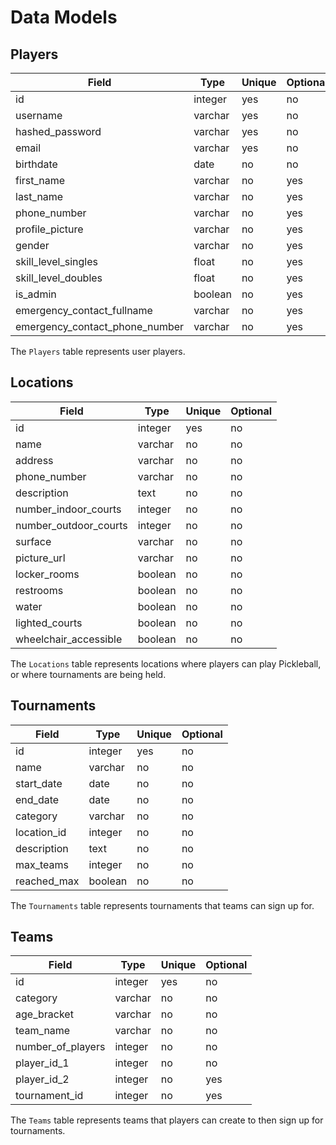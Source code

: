 # Data Models

## Players

| Field                         | Type     | Unique | Optional |
| -----------                   | -------- | ------ | -------- |
| id                            | integer  | yes    | no       |
| username                      | varchar  | yes    | no       |
| hashed_password               | varchar  | yes    | no       |
| email                         | varchar  | yes    | no       |
| birthdate                     | date     | no     | no       |
| first_name                    | varchar  | no     | yes      |
| last_name                     | varchar  | no     | yes      |
| phone_number                  | varchar  | no     | yes      |
| profile_picture               | varchar  | no     | yes      |
| gender                        | varchar  | no     | yes      |
| skill_level_singles           | float    | no     | yes      |
| skill_level_doubles           | float    | no     | yes      |
| is_admin                      | boolean  | no     | yes      |
| emergency_contact_fullname    | varchar  | no     | yes      |
| emergency_contact_phone_number| varchar  | no     | yes      |

The `Players` table represents user players.

## Locations

| Field                         | Type     | Unique | Optional |
| -----------                   | -------- | ------ | -------- |
| id                            | integer  | yes    | no       |
| name                          | varchar  | no     | no       |
| address                       | varchar  | no     | no       |
| phone_number                  | varchar  | no     | no       |
| description                   | text     | no     | no       |
| number_indoor_courts          | integer  | no     | no       |
| number_outdoor_courts         | integer  | no     | no       |
| surface                       | varchar  | no     | no       |
| picture_url                   | varchar  | no     | no       |
| locker_rooms                  | boolean  | no     | no       |
| restrooms                     | boolean  | no     | no       |
| water                         | boolean  | no     | no       |
| lighted_courts                | boolean  | no     | no       |
| wheelchair_accessible         | boolean  | no     | no       |

The `Locations` table represents locations where players can play Pickleball, or where tournaments are being held.

## Tournaments

| Field                         | Type     | Unique | Optional |
| -----------                   | -------- | ------ | -------- |
| id                            | integer  | yes    | no       |
| name                          | varchar  | no     | no       |
| start_date                    | date     | no     | no       |
| end_date                      | date     | no     | no       |
| category                      | varchar  | no     | no       |
| location_id                   | integer  | no     | no       |
| description                   | text     | no     | no       |
| max_teams                     | integer  | no     | no       |
| reached_max                   | boolean  | no     | no       |

The `Tournaments` table represents tournaments that teams can sign up for.

## Teams

| Field                         | Type     | Unique | Optional |
| -----------                   | -------- | ------ | -------- |
| id                            | integer  | yes    | no       |
| category                      | varchar  | no     | no       |
| age_bracket                   | varchar  | no     | no       |
| team_name                     | varchar  | no     | no       |
| number_of_players             | integer  | no     | no       |
| player_id_1                   | integer  | no     | no       |
| player_id_2                   | integer  | no     | yes      |
| tournament_id                 | integer  | no     | yes      |

The `Teams` table represents teams that players can create to then sign up for tournaments.
